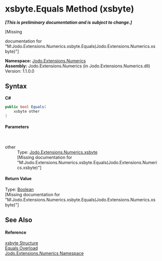 # xsbyte.Equals Method (xsbyte)
 _**\[This is preliminary documentation and is subject to change.\]**_

\[Missing <summary> documentation for "M:Jodo.Extensions.Numerics.xsbyte.Equals(Jodo.Extensions.Numerics.xsbyte)"\]

**Namespace:**&nbsp;<a href="N_Jodo_Extensions_Numerics">Jodo.Extensions.Numerics</a><br />**Assembly:**&nbsp;Jodo.Extensions.Numerics (in Jodo.Extensions.Numerics.dll) Version: 1.1.0.0

## Syntax

**C#**<br />
``` C#
public bool Equals(
	xsbyte other
)
```


#### Parameters
&nbsp;<dl><dt>other</dt><dd>Type: <a href="T_Jodo_Extensions_Numerics_xsbyte">Jodo.Extensions.Numerics.xsbyte</a><br />\[Missing <param name="other"/> documentation for "M:Jodo.Extensions.Numerics.xsbyte.Equals(Jodo.Extensions.Numerics.xsbyte)"\]</dd></dl>

#### Return Value
Type: <a href="https://docs.microsoft.com/dotnet/api/system.boolean" target="_blank" rel="noopener noreferrer">Boolean</a><br />\[Missing <returns> documentation for "M:Jodo.Extensions.Numerics.xsbyte.Equals(Jodo.Extensions.Numerics.xsbyte)"\]

## See Also


#### Reference
<a href="T_Jodo_Extensions_Numerics_xsbyte">xsbyte Structure</a><br /><a href="Overload_Jodo_Extensions_Numerics_xsbyte_Equals">Equals Overload</a><br /><a href="N_Jodo_Extensions_Numerics">Jodo.Extensions.Numerics Namespace</a><br />